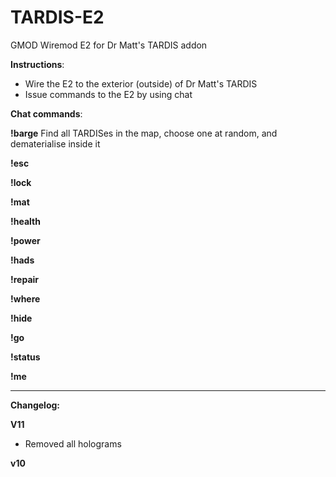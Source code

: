 # TARDIS-E2
GMOD Wiremod E2 for Dr Matt's TARDIS addon

**Instructions**:
- Wire the E2 to the exterior (outside) of Dr Matt's TARDIS
- Issue commands to the E2 by using chat

**Chat commands**:

**!barge**
Find all TARDISes in the map, choose one at random, and dematerialise inside it

**!esc**

**!lock**

**!mat**

**!health**

**!power**

**!hads**

**!repair**

**!where**

**!hide**

**!go**

**!status**

**!me**





----------------------

**Changelog:**

**V11**
- Removed all holograms

**v10**

